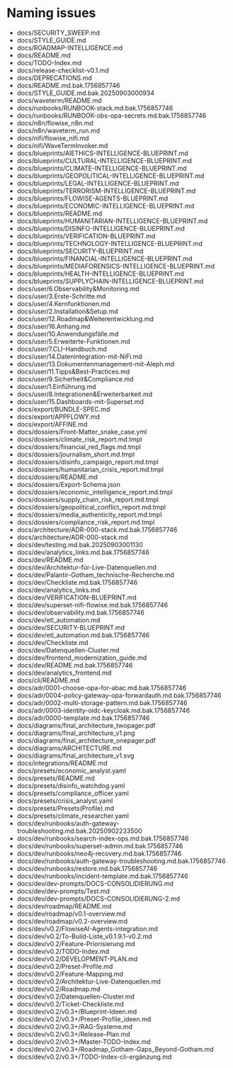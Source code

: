 # Naming issues

- docs/SECURITY_SWEEP.md
- docs/STYLE_GUIDE.md
- docs/ROADMAP-INTELLIGENCE.md
- docs/README.md
- docs/TODO-Index.md
- docs/release-checklist-v0.1.md
- docs/DEPRECATIONS.md
- docs/README.md.bak.1756857746
- docs/STYLE_GUIDE.md.bak.20250903000934
- docs/waveterm/README.md
- docs/runbooks/RUNBOOK-stack.md.bak.1756857746
- docs/runbooks/RUNBOOK-obs-opa-secrets.md.bak.1756857746
- docs/n8n/flowise_n8n.md
- docs/n8n/waveterm_run.md
- docs/nifi/flowise_nifi.md
- docs/nifi/WaveTermInvoker.md
- docs/blueprints/AIETHICS-INTELLIGENCE-BLUEPRINT.md
- docs/blueprints/CULTURAL-INTELLIGENCE-BLUEPRINT.md
- docs/blueprints/CLIMATE-INTELLIGENCE-BLUEPRINT.md
- docs/blueprints/GEOPOLITICAL-INTELLIGENCE-BLUEPRINT.md
- docs/blueprints/LEGAL-INTELLIGENCE-BLUEPRINT.md
- docs/blueprints/TERRORISM-INTELLIGENCE-BLUEPRINT.md
- docs/blueprints/FLOWISE-AGENTS-BLUEPRINT.md
- docs/blueprints/ECONOMIC-INTELLIGENCE-BLUEPRINT.md
- docs/blueprints/README.md
- docs/blueprints/HUMANITARIAN-INTELLIGENCE-BLUEPRINT.md
- docs/blueprints/DISINFO-INTELLIGENCE-BLUEPRINT.md
- docs/blueprints/VERIFICATION-BLUEPRINT.md
- docs/blueprints/TECHNOLOGY-INTELLIGENCE-BLUEPRINT.md
- docs/blueprints/SECURITY-BLUEPRINT.md
- docs/blueprints/FINANCIAL-INTELLIGENCE-BLUEPRINT.md
- docs/blueprints/MEDIAFORENSICS-INTELLIGENCE-BLUEPRINT.md
- docs/blueprints/HEALTH-INTELLIGENCE-BLUEPRINT.md
- docs/blueprints/SUPPLYCHAIN-INTELLIGENCE-BLUEPRINT.md
- docs/user/6.Observability&Monitoring.md
- docs/user/3.Erste-Schritte.md
- docs/user/4.Kernfunktionen.md
- docs/user/2.Installation&Setup.md
- docs/user/12.Roadmap&Weiterentwicklung.md
- docs/user/16.Anhang.md
- docs/user/10.Anwendungsfälle.md
- docs/user/5.Erweiterte-Funktionen.md
- docs/user/7.CLI-Handbuch.md
- docs/user/14.Datenintegration-mit-NiFi.md
- docs/user/13.Dokumentenmanagement-mit-Aleph.md
- docs/user/11.Tipps&Best-Practices.md
- docs/user/9.Sicherheit&Compliance.md
- docs/user/1.Einführung.md
- docs/user/8.Integrationen&Erweiterbarkeit.md
- docs/user/15.Dashboards-mit-Superset.md
- docs/export/BUNDLE-SPEC.md
- docs/export/APPFLOWY.md
- docs/export/AFFINE.md
- docs/dossiers/Front-Matter_snake_case.yml
- docs/dossiers/climate_risk_report.md.tmpl
- docs/dossiers/financial_red_flags.md.tmpl
- docs/dossiers/journalism_short.md.tmpl
- docs/dossiers/disinfo_campaign_report.md.tmpl
- docs/dossiers/humanitarian_crisis_report.md.tmpl
- docs/dossiers/README.md
- docs/dossiers/Export-Schema.json
- docs/dossiers/economic_intelligence_report.md.tmpl
- docs/dossiers/supply_chain_risk_report.md.tmpl
- docs/dossiers/geopolitical_conflict_report.md.tmpl
- docs/dossiers/media_authenticity_report.md.tmpl
- docs/dossiers/compliance_risk_report.md.tmpl
- docs/architecture/ADR-000-stack.md.bak.1756857746
- docs/architecture/ADR-000-stack.md
- docs/dev/testing.md.bak.20250903001130
- docs/dev/analytics_links.md.bak.1756857746
- docs/dev/README.md
- docs/dev/Architektur-für-Live-Datenquellen.md
- docs/dev/Palantir-Gotham_technische-Recherche.md
- docs/dev/Checkliste.md.bak.1756857746
- docs/dev/analytics_links.md
- docs/dev/VERIFICATION-BLUEPRINT.md
- docs/dev/superset-nifi-flowise.md.bak.1756857746
- docs/dev/observability.md.bak.1756857746
- docs/dev/etl_automation.md
- docs/dev/SECURITY-BLUEPRINT.md
- docs/dev/etl_automation.md.bak.1756857746
- docs/dev/Checkliste.md
- docs/dev/Datenquellen-Cluster.md
- docs/dev/frontend_modernization_guide.md
- docs/dev/README.md.bak.1756857746
- docs/dev/analytics_frontend.md
- docs/cli/README.md
- docs/adr/0001-choose-opa-for-abac.md.bak.1756857746
- docs/adr/0004-policy-gateway-opa-forwardauth.md.bak.1756857746
- docs/adr/0002-multi-storage-pattern.md.bak.1756857746
- docs/adr/0003-identity-oidc-keycloak.md.bak.1756857746
- docs/adr/0000-template.md.bak.1756857746
- docs/diagrams/final_architecture_twopager.pdf
- docs/diagrams/final_architecture_v1.png
- docs/diagrams/final_architecture_onepager.pdf
- docs/diagrams/ARCHITECTURE.md
- docs/diagrams/final_architecture_v1.svg
- docs/integrations/README.md
- docs/presets/economic_analyst.yaml
- docs/presets/README.md
- docs/presets/disinfo_watchdog.yaml
- docs/presets/compliance_officer.yaml
- docs/presets/crisis_analyst.yaml
- docs/presets/Presets(Profile).md
- docs/presets/climate_researcher.yaml
- docs/dev/runbooks/auth-gateway-troubleshooting.md.bak.20250902233500
- docs/dev/runbooks/search-index-ops.md.bak.1756857746
- docs/dev/runbooks/superset-admin.md.bak.1756857746
- docs/dev/runbooks/neo4j-recovery.md.bak.1756857746
- docs/dev/runbooks/auth-gateway-troubleshooting.md.bak.1756857746
- docs/dev/runbooks/restore.md.bak.1756857746
- docs/dev/runbooks/incident-template.md.bak.1756857746
- docs/dev/dev-prompts/DOCS-CONSOLIDIERUNG.md
- docs/dev/dev-prompts/Test.md
- docs/dev/dev-prompts/DOCS-CONSOLIDIERUNG-2.md
- docs/dev/roadmap/README.md
- docs/dev/roadmap/v0.1-overview.md
- docs/dev/roadmap/v0.2-overview.md
- docs/dev/v0.2/FlowiseAI-Agents-integration.md
- docs/dev/v0.2/To-Build-Liste_v0.1.9.1-v0.2.md
- docs/dev/v0.2/Feature-Priorisierung.md
- docs/dev/v0.2/TODO-Index.md
- docs/dev/v0.2/DEVELOPMENT-PLAN.md
- docs/dev/v0.2/Preset-Profile.md
- docs/dev/v0.2/Feature-Mapping.md
- docs/dev/v0.2/Architektur-Live-Datenquellen.md
- docs/dev/v0.2/Roadmap.md
- docs/dev/v0.2/Datenquellen-Cluster.md
- docs/dev/v0.2/Ticket-Checkliste.md
- docs/dev/v0.2/v0.3+/Blueprint-Ideen.md
- docs/dev/v0.2/v0.3+/Preset-Profile_ideen.md
- docs/dev/v0.2/v0.3+/RAG-Systeme.md
- docs/dev/v0.2/v0.3+/Release-Plan.md
- docs/dev/v0.2/v0.3+/Master-TODO-Index.md
- docs/dev/v0.2/v0.3+/Roadmap_Gotham-Gaps_Beyond-Gotham.md
- docs/dev/v0.2/v0.3+/TODO-Index-cli-ergänzung.md
